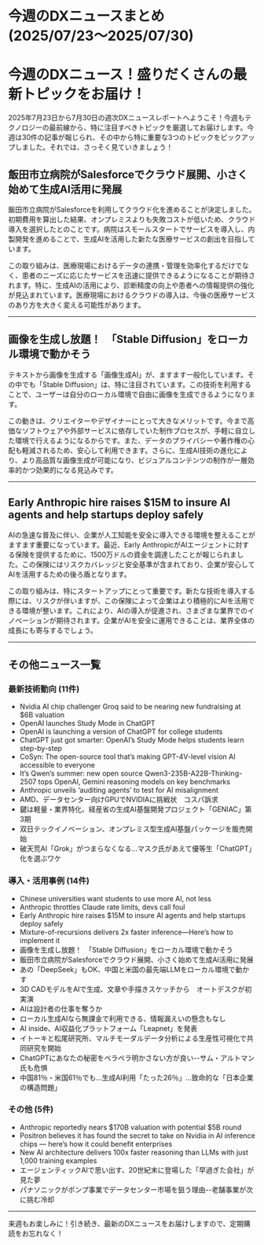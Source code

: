 # 今週のDXニュースまとめ(2025/07/23〜2025/07/30)

# 今週のDXニュース！盛りだくさんの最新トピックをお届け！

2025年7月23日から7月30日の週次DXニュースレポートへようこそ！今週もテクノロジーの最前線から、特に注目すべきトピックを厳選してお届けします。今週は30件の記事が報じられ、その中から特に重要な3つのトピックをピックアップしました。それでは、さっそく見ていきましょう！

## 飯田市立病院がSalesforceでクラウド展開、小さく始めて生成AI活用に発展

飯田市立病院がSalesforceを利用してクラウド化を進めることが決定しました。初期費用を算出した結果、オンプレミスよりも失敗コストが低いため、クラウド導入を選択したとのことです。病院はスモールスタートでサービスを導入し、内製開発を進めることで、生成AIを活用した新たな医療サービスの創出を目指しています。

この取り組みは、医療現場におけるデータの連携・管理を効率化するだけでなく、患者のニーズに応じたサービスを迅速に提供できるようになることが期待されます。特に、生成AIの活用により、診断精度の向上や患者への情報提供の強化が見込まれています。医療現場におけるクラウドの導入は、今後の医療サービスのあり方を大きく変える可能性があります。

---

## 画像を生成し放題！　「Stable Diffusion」をローカル環境で動かそう

テキストから画像を生成する「画像生成AI」が、ますます一般化しています。その中でも「Stable Diffusion」は、特に注目されています。この技術を利用することで、ユーザーは自分のローカル環境で自由に画像を生成できるようになります。

この動きは、クリエイターやデザイナーにとって大きなメリットです。今まで高価なソフトウェアや外部サービスに依存していた制作プロセスが、手軽に自立した環境で行えるようになるからです。また、データのプライバシーや著作権の心配も軽減されるため、安心して利用できます。さらに、生成AI技術の進化により、より高品質な画像生成が可能になり、ビジュアルコンテンツの制作が一層効率的かつ効果的になる見込みです。

---

## Early Anthropic hire raises $15M to insure AI agents and help startups deploy safely

AIの急速な普及に伴い、企業が人工知能を安全に導入できる環境を整えることがますます重要になっています。最近、Early AnthropicがAIエージェントに対する保険を提供するために、1500万ドルの資金を調達したことが報じられました。この保険にはリスクカバレッジと安全基準が含まれており、企業が安心してAIを活用するための後ろ盾となります。

この取り組みは、特にスタートアップにとって重要です。新たな技術を導入する際には、リスクが伴いますが、この保険によって企業はより積極的にAIを活用できる環境が整います。これにより、AIの導入が促進され、さまざまな業界でのイノベーションが期待されます。企業がAIを安全に運用できることは、業界全体の成長にも寄与するでしょう。

---

## その他ニュース一覧

### 最新技術動向 (11件)
- Nvidia AI chip challenger Groq said to be nearing new fundraising at $6B valuation
- OpenAI launches Study Mode in ChatGPT
- OpenAI is launching a version of ChatGPT for college students
- ChatGPT just got smarter: OpenAI’s Study Mode helps students learn step-by-step
- CoSyn: The open-source tool that’s making GPT-4V-level vision AI accessible to everyone
- It’s Qwen’s summer: new open source Qwen3-235B-A22B-Thinking-2507 tops OpenAI, Gemini reasoning models on key benchmarks
- Anthropic unveils ‘auditing agents’ to test for AI misalignment
- AMD、データセンター向けGPUでNVIDIAに挑戦状　コスパ訴求
- 鍵は軽量・業界特化、経産省の生成AI基盤開発プロジェクト「GENIAC」第3期
- 双日テックイノベーション、オンプレミス型生成AI基盤パッケージを販売開始
- 破天荒AI「Grok」がつまらなくなる…マスク氏があえて優等生「ChatGPT」化を選ぶワケ

### 導入・活用事例 (14件)
- Chinese universities want students to use more AI, not less
- Anthropic throttles Claude rate limits, devs call foul
- Early Anthropic hire raises $15M to insure AI agents and help startups deploy safely
- Mixture-of-recursions delivers 2x faster inference—Here’s how to implement it
- 画像を生成し放題！　「Stable Diffusion」をローカル環境で動かそう
- 飯田市立病院がSalesforceでクラウド展開、小さく始めて生成AI活用に発展
- あの「DeepSeek」もOK、中国と米国の最先端LLMをローカル環境で動かす
- 3D CADモデルをAIで生成、文章や手描きスケッチから　オートデスクが初実演
- AIは設計者の仕事を奪うか
- ローカル生成AIなら無課金で利用できる、情報漏えいの懸念もなし
- AI inside、AI収益化プラットフォーム「Leapnet」を発表
- イトーキと松尾研究所、マルチモーダルデータ分析による生産性可視化で共同研究を開始
- ChatGPTにあなたの秘密をペラペラ明かさない方が良い--サム・アルトマン氏も危惧
- 中国81％・米国61％でも…生成AI利用「たった26％」…致命的な「日本企業の構造問題」

### その他 (5件)
- Anthropic reportedly nears $170B valuation with potential $5B round
- Positron believes it has found the secret to take on Nvidia in AI inference chips — here’s how it could benefit enterprises
- New AI architecture delivers 100x faster reasoning than LLMs with just 1,000 training examples
- エージェンティックAIで思い出す、20世紀末に登場した「早過ぎた会社」が見た夢
- パナソニックがポンプ事業でデータセンター市場を狙う理由--老舗事業が次に挑む冷却

---

来週もお楽しみに！引き続き、最新のDXニュースをお届けしますので、定期購読をお忘れなく！
